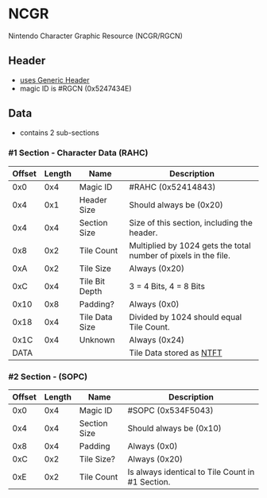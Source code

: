 # NCGR
Nintendo Character Graphic Resource (NCGR/RGCN)

## Header
- [uses Generic Header](/docs/files/nitro/subsections/Generic%20Header%20Format.md)
- magic ID is #RGCN (0x5247434E)

## Data
- contains 2 sub-sections

###  #1 Section - Character Data (RAHC)
| Offset | Length | Name           | Description                                                       |
|--------|--------|----------------|-------------------------------------------------------------------|
| 0x0    | 0x4    | Magic ID       | #RAHC (0x52414843)                                                |
| 0x4    | 0x1    | Header Size    | Should always be (0x20)                                           |
| 0x4    | 0x4    | Section Size   | Size of this section, including the header.                       |
| 0x8    | 0x2    | Tile Count     | Multiplied by 1024 gets the total number of pixels in the file.   |
| 0xA    | 0x2    | Tile Size      | Always (0x20)                                                     |
| 0xC    | 0x4    | Tile Bit Depth | 3 = 4 Bits, 4 = 8 Bits                                            |
| 0x10   | 0x8    | Padding?       | Always (0x0)                                                      |
| 0x18   | 0x4    | Tile Data Size | Divided by 1024 should equal Tile Count.                          |
| 0x1C   | 0x4    | Unknown        | Always (0x24)                                                     |
| DATA   |        |                | Tile Data stored as [NTFT](/docs/files/nitro/subsections/NTFT.md) |

###  #2 Section - (SOPC)
| Offset | Length | Name         | Description                                      |
|--------|--------|--------------|--------------------------------------------------|
| 0x0    | 0x4    | Magic ID     | #SOPC (0x534F5043)                               |
| 0x4    | 0x4    | Section Size | Should always be (0x10)                          |
| 0x8    | 0x4    | Padding      | Always (0x0)                                     |
| 0xC    | 0x2    | Tile Size?   | Always (0x20)                                    |
| 0xE    | 0x2    | Tile Count   | Is always identical to Tile Count in #1 Section. |
